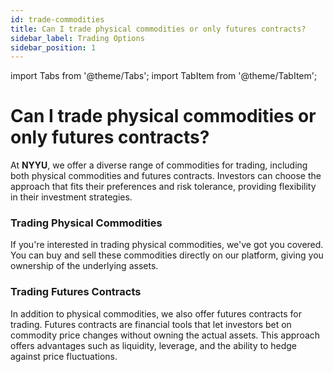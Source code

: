 ```yaml
---
id: trade-commodities
title: Can I trade physical commodities or only futures contracts?
sidebar_label: Trading Options
sidebar_position: 1
---
```


import Tabs from '@theme/Tabs';
import TabItem from '@theme/TabItem';

# Can I trade physical commodities or only futures contracts?

At **NYYU**, we offer a diverse range of commodities for trading, including both physical commodities and futures contracts. Investors can choose the approach that fits their preferences and risk tolerance, providing flexibility in their investment strategies.

<Tabs>
  <TabItem value="physical-commodities" label="Physical Commodities">

### Trading Physical Commodities

If you're interested in trading physical commodities, we've got you covered. You can buy and sell these commodities directly on our platform, giving you ownership of the underlying assets.

  </TabItem>
  <TabItem value="futures-contracts" label="Futures Contracts">

### Trading Futures Contracts

In addition to physical commodities, we also offer futures contracts for trading. Futures contracts are financial tools that let investors bet on commodity price changes without owning the actual assets. This approach offers advantages such as liquidity, leverage, and the ability to hedge against price fluctuations.

  </TabItem>
</Tabs>